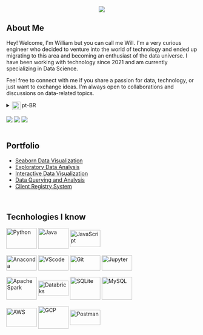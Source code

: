 <!-- Banner: Hello -->
<div align="center">
  <img src="https://github.com/william-clnunes/william-clnunes/assets/172317918/f6510cab-2e4d-4215-9236-51ad5f3e4c90"/>
</div>

## About Me
<!-- Presentation -->
<p>
Hey! Welcome, I'm William but you can call me Will. I'm a very curious engineer who decided to venture into the world of technology and ended up migrating to this area and becoming an enthusiast of the data universe. I have been working with technology since 2021 and am currently specializing in Data Science.

Feel free to connect with me if you share a passion for data, technology, or just want to exchange ideas. I'm always open to collaborations and discussions on data-related topics.
</p>

<!-- Dropdown -->
<details>
  <summary><img align="center" height="22" weidht="27" src="https://img.icons8.com/?size=100&id=N07GMBCvCLTY&format=png&color=000000"> pt-BR</summary><br>
  
  Ei! Seja bem vindo, eu sou William mas pode me chamar de Will. Sou um engenheiro muito curioso que resolveu se aventurar pelo mundo da tecnologia e acabei migrando para essa área e me tornando um entusiasta do universo de dados. Trabalho desde 2021 com tecnologia e atualmente estou me especializando em Data Science.
  
  Sinta-se à vontade para entrar em contato comigo se você compartilha uma paixão por dados, tecnologia ou apenas deseja trocar ideias. Estou sempre aberto a colaborações e discussões sobre temas relacionados a dados.

</details><br>

<!-- Contacts & Social Media -->
<div>
  <a href="https://www.linkedin.com/in/william-clnunes" target="_blank"><img src="https://img.shields.io/badge/LinkedIn-0077B5?style=for-the-badge&logo=linkedin&logoColor=white" target="_blank"></a>
  <a href="mailto:wcl.nunes@gmail.com" target="_blank"><img src="https://img.shields.io/badge/Gmail-D14836?style=for-the-badge&logo=gmail&logoColor=white" target="_blank"></a>
  <a href="" target="_blank"><img src="https://img.shields.io/badge/Kaggle-20BEFF?style=for-the-badge&logo=Kaggle&logoColor=white" target="_blank"></a>
</div><br>

<!-- Portfolio -->
## Portfolio
- [Seaborn Data Visualization]()
- [Exploratory Data Analysis]()
- [Interactive Data Visualization]()
- [Data Querying and Analysis]()
- [Client Registry System]()
<br>

## Tecnhologies I know
<!-- Programming Languages -->
  <div>
    <img align="center" alt="Python" height="55" width="80" src="https://cdn.jsdelivr.net/gh/devicons/devicon@latest/icons/python/python-original-wordmark.svg">
    <img align="center" alt="Java" height="55" width="80" src="https://cdn.jsdelivr.net/gh/devicons/devicon@latest/icons/java/java-original-wordmark.svg">
    <img align="center" alt="JavaScript" height="45" width="80" src="https://cdn.jsdelivr.net/gh/devicons/devicon@latest/icons/javascript/javascript-original.svg">
    <br>
    <br>
  <!-- Tools & Frameworks -->
    <img align="center" alt="Anaconda" height="40" width="80" src="https://cdn.jsdelivr.net/gh/devicons/devicon@latest/icons/anaconda/anaconda-original.svg"/>
    <img align="center" alt="VScode" height="40" width="80" src="https://cdn.jsdelivr.net/gh/devicons/devicon/icons/vscode/vscode-original.svg"/>
    <img align="center" alt="Git" height="40" width="80" src="https://cdn.jsdelivr.net/gh/devicons/devicon/icons/git/git-original.svg"/>
    <img align="center" alt="Jupyter" height="40" width="80" src="https://cdn.jsdelivr.net/gh/devicons/devicon@latest/icons/jupyter/jupyter-original-wordmark.svg"/>
    <br>
    <br>
    <img align="center" alt="Apache Spark" height="60" width="80" src="https://cdn.jsdelivr.net/gh/devicons/devicon@latest/icons/apachespark/apachespark-original-wordmark.svg"/>
    <img align="center" alt="Databricks" height="40" width="80" src="https://asset.brandfetch.io/idSUrLOWbH/idrYS6Edpl.svg"/>
    <img align="center" alt="SQLite" height="60" width="80" src="https://cdn.jsdelivr.net/gh/devicons/devicon@latest/icons/sqlite/sqlite-original-wordmark.svg"/>
    <img align="center" alt="MySQL" height="60" width="80" src="https://cdn.jsdelivr.net/gh/devicons/devicon@latest/icons/mysql/mysql-original-wordmark.svg"/>
    <br>
    <br>
    <img align="center" alt="AWS" height="50" width="80" src="https://cdn.jsdelivr.net/gh/devicons/devicon@latest/icons/amazonwebservices/amazonwebservices-original-wordmark.svg"/>
    <img align="center" alt="GCP" height="60" width="80" src="https://cdn.jsdelivr.net/gh/devicons/devicon@latest/icons/googlecloud/googlecloud-original-wordmark.svg"/>
    <img align="center" alt="Postman" height="40" width="80" src="https://cdn.jsdelivr.net/gh/devicons/devicon@latest/icons/postman/postman-original.svg"/>
  </div><br>
    <!-- in progress
    <img align="center" alt="MongoDB" height="50" width="80" src="https://cdn.jsdelivr.net/gh/devicons/devicon@latest/icons/mongodb/mongodb-original-wordmark.svg"/>
    <img align="center" alt="NodeJs" height="60" width="60" src="https://cdn.jsdelivr.net/gh/devicons/devicon@latest/icons/nodejs/nodejs-original-wordmark.svg"/>
    <img align="center" alt="DjangoREST" height="40" width="60" src="https://cdn.jsdelivr.net/gh/devicons/devicon@latest/icons/djangorest/djangorest-original.svg"/>
    <img align="center" alt="Insomnia" height="40" width="60" src="https://cdn.jsdelivr.net/gh/devicons/devicon@latest/icons/insomnia/insomnia-original-wordmark.svg"/>
    -->

  <!-- Skills: Libraries
  <div style="flex-basis: 48%;">
    <h3>Libraries</h3>
    <img align="center" alt="Pandas" width="40" height="60" src="https://cdn.jsdelivr.net/gh/devicons/devicon@latest/icons/pandas/pandas-original-wordmark.svg"/>
    <img align="center" alt="NumPy" height="40" width="60" src="https://cdn.jsdelivr.net/gh/devicons/devicon@latest/icons/numpy/numpy-original-wordmark.svg"/>
    <img align="center" alt="SQLA" width="40" height="60" src="https://cdn.jsdelivr.net/gh/devicons/devicon@latest/icons/sqlalchemy/sqlalchemy-original.svg"/>
    <img align="center" alt="Scikit-learn" width="40" height="60" src="https://upload.wikimedia.org/wikipedia/commons/0/05/Scikit_learn_logo_small.svg"/>
  </div>         
  
## **GitHub Statistics**
<div align="center">
  <a href="https://github.com/william-clnunes">
  <img
    src="https://github-readme-stats.vercel.app/api?username=william-clnunes&show_icons=true&include_all_commits=true&count_private=true&hide_rank=false&bg_color=011727&title_color=c08fe5&icon_color=4cdfd2&text_color=feb5bd&rank_icon=github"
    width="400em" 
  />  
  <img
    src="https://github-readme-stats.vercel.app/api/top-langs/?username=william-clnunes&layout=compact&bg_color=011727&title_color=c08fe5&icon_color=4cdfd2&text_color=feb5bd"
    width="400em"
  />
</div>
    
<!--
**william-clnunes/william-clnunes** is a ✨ _special_ ✨ repository because its `README.md` (this file) appears on your GitHub profile.

Here are some ideas to get you started:

- 🔭 I’m currently working on ...
- 🌱 I’m currently learning ...
- 👯 I’m looking to collaborate on ...
- 🤔 I’m looking for help with ...
- 💬 Ask me about ...
- 📫 How to reach me: ...
- 😄 Pronouns: ...
- ⚡ Fun fact: ...
-->
